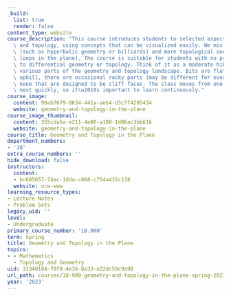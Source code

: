 ```yaml
---
_build:
  list: true
  render: false
content_type: website
course_description: "This course introduces students to selected aspects of geometry\
  \ and topology, using concepts that can be visualized easily. We mix geometric topics\
  \ (such as hyperbolic geometry or billiards) and more topological ones (such as\
  \ loops in the plane). The course is suitable for students with no prior exposure\
  \ to differential geometry or topology. Think of it as a moderate hike, overlooking\
  \ various parts of the geometry and topology landscape. Bits are flat, bits are\
  \ uphill, there are occasional rocky parts (may be different for everyone), but\
  \ none that are designed to be cliff faces. The class moves from one topic to the\
  \ next quickly, so it\u2019s important to learn continuously."
course_image:
  content: 90ab7679-8634-441a-aeb4-d3c7f4295434
  website: geometry-and-topology-in-the-plane
course_image_thumbnail:
  content: 355cda5a-e211-4e00-a100-1d06ac3bb616
  website: geometry-and-topology-in-the-plane
course_title: Geometry and Topology in the Plane
department_numbers:
- '18'
extra_course_numbers: ''
hide_download: false
instructors:
  content:
  - bc685657-74ac-1dda-c088-c754a415c138
  website: ocw-www
learning_resource_types:
- Lecture Notes
- Problem Sets
legacy_uid: ''
level:
- Undergraduate
primary_course_number: '18.900'
term: Spring
title: Geometry and Topology in the Plane
topics:
- - Mathematics
  - Topology and Geometry
uid: 31340184-70f8-4e36-8a33-e22dc59c9a90
url_path: courses/18-900-geometry-and-topology-in-the-plane-spring-2023
year: '2023'
---
```

